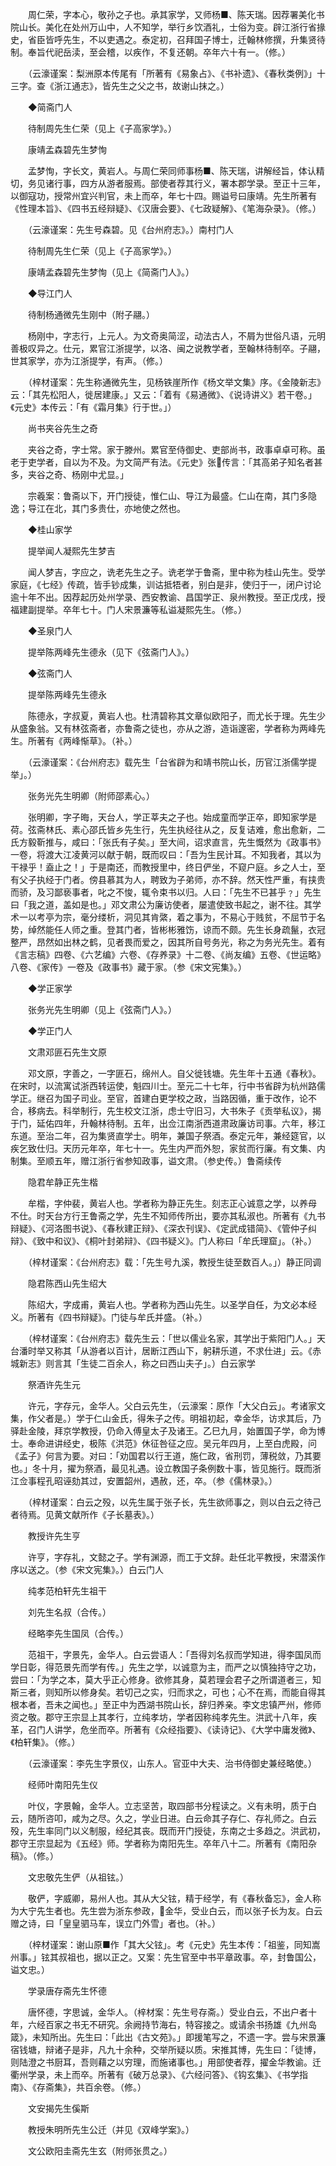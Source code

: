 <!-- { "loadSidebar": true } -->
　　周仁荣，字本心，敬孙之子也。承其家学，又师杨■、陈天瑞。因荐署美化书院山长。美化在处州万山中，人不知学，举行乡饮酒礼，士俗为变。辟江浙行省掾史，省臣皆呼先生，不以吏遇之。泰定初，召拜国子博士，迁翰林修撰，升集贤待制。奉旨代祀岳渎，至会稽，以疾作，不复还朝。卒年六十有一。（修。）

　　（云濠谨案：梨洲原本传尾有「所著有《易象占》、《书补遗》、《春秋类例》」十三字。查《浙江通志》，皆先生之父之书，故谢山抹之。）

　　◆简斋门人

　　待制周先生仁荣（见上《子高家学》。）

　　康靖孟森碧先生梦恂

　　孟梦恂，字长文，黄岩人。与周仁荣同师事杨■、陈天瑞，讲解经旨，体认精切，务见诸行事，四方从游者服焉。部使者荐其行义，署本郡学录。至正十三年，以御寇功，授常州宜兴判官，未上而卒，年七十四。赐谥号曰康靖。先生所著有《性理本旨》、《四书五经辩疑》、《汉唐会要》、《七政疑解》、《笔海杂录》。（修。）

　　（云濠谨案：先生号森碧。见《台州府志》。）南村门人

　　待制周先生仁荣（见上《子高家学》。）

　　康靖孟森碧先生梦恂（见上《简斋门人》。）

　　◆导江门人

　　待制杨通微先生刚中（附子翮。）

　　杨刚中，字志行，上元人。为文奇奥简涩，动法古人，不屑为世俗凡语，元明善极叹异之。仕元，累官江浙提学，以洛、闽之说教学者，至翰林待制卒。子翮，世其家学，亦为江浙提学，有声。（修。）

　　（梓材谨案：先生称通微先生，见杨铁崖所作《杨文举文集》序。《金陵新志》云：「其先松阳人，徙居建康。」又云：「着有《易通微》、《说诗讲义》若干卷。」《元史》本传云：「有《霜月集》行于世。」）

　　尚书夹谷先生之奇

　　夹谷之奇，字士常。家于滕州。累官至侍御史、吏部尚书，政事卓卓可称。虽老于吏学者，自以为不及。为文简严有法。《元史》张传言：「其高弟子知名者甚多，夹谷之奇、杨刚中尤显。」

　　宗羲案：鲁斋以下，开门授徒，惟仁山、导江为最盛。仁山在南，其门多隐逸；导江在北，其门多贵仕，亦地使之然也。

　　◆桂山家学

　　提举闻人凝熙先生梦吉

　　闻人梦吉，字应之，诜老先生之子。诜老学于鲁斋，里中称为桂山先生。受学家庭，《七经》传疏，皆手钞成集，训诂抵牾者，别白是非，使归于一，闭户讨论逾十年不出。因荐起历处州学录、西安教谕、昌国学正、泉州教授。至正戊戌，授福建副提举。卒年七十。门人宋景濂等私谥凝熙先生。（修。）

　　◆圣泉门人

　　提举陈两峰先生德永（见下《弦斋门人》。）

　　◆弦斋门人

　　提举陈两峰先生德永

　　陈德永，字叔夏，黄岩人也。杜清碧称其文章似欧阳子，而尤长于理。先生少从盛象翁。又有林弦斋者，亦鲁斋之徒也，亦从之游，造诣邃密，学者称为两峰先生。所著有《两峰惭草》。（补。）

　　（云濠谨案：《台州府志》载先生「台省辟为和靖书院山长，历官江浙儒学提举」。）

　　张务光先生明卿（附师邵素心。）

　　张明卿，字子晦，天台人，学正莘夫之子也。始成童而学正卒，即知家学是荷。弦斋林氏、素心邵氏皆乡先生行，先生执经往从之，反复诘难，愈出愈新，二氏方毅靳推与，咸曰：「张氏有子矣。」至大间，诏求直言，先生慨然为《政事书》一卷，将渡大江凌黄河以献于朝，既而叹曰：「吾为生民计耳。不知我者，其以为干禄乎！盍止之！」于是南还，而教授里中，终日俨坐，不窥户庭。乡之人士，至有父子执经于门者。傍县慕其为人，聘致为子弟师，亦不辞。然天性严重，有挟贵而骄，及习鄙亵事者，叱之不悛，辄令束书以归。人曰：「先生不已甚乎﹖」先生曰「我之道，盖如是也。」邓文肃公为廉访使者，屡遣使致书起之，谢不往。其学术一以考亭为宗，毫分缕析，洞见其肯綮，着之事为，不易心于贱贫，不屈节于名势，绰然能任人师之重。登其门者，皆彬彬雅饬，谅而不颇。先生长身疏鬣，衣冠整严，昂然如出林之鹤，见者畏而爱之，因其所自号务光，称之为务光先生。着有《言志稿》四卷、《六艺编》六卷、《存养录》十二卷、《尚友编》五卷、《世运略》八卷、《家传》一卷及《政事书》藏于家。（参《宋文宪集》。）

　　◆学正家学

　　张务光先生明卿（见上《弦斋门人》。）

　　◆学正门人

　　文肃邓匪石先生文原

　　邓文原，字善之，一字匪石，绵州人。自父徙钱塘。先生年十五通《春秋》。在宋时，以流寓试浙西转运使，魁四川士。至元二十七年，行中书省辟为杭州路儒学正。继召为国子司业。至官，首建白更学校之政，当路因循，重于改作，论不合，移病去。科举制行，先生校文江浙，虑士守旧习，大书朱子《贡举私议》，揭于门，延佑四年，升翰林待制。五年，出佥江南浙西道肃政廉访司事。六年，移江东道。至治二年，召为集贤直学士。明年，兼国子祭酒。泰定元年，兼经筵官，以疾乞致仕归。天历元年卒，年七十一。先生内严而外恕，家贫而行廉。有文集、内制集。至顺五年，赠江浙行省参知政事，谥文肃。（参史传。）鲁斋续传

　　隐君牟静正先生楷

　　牟楷，字仲裴，黄岩人也。学者称为静正先生。刻志正心诚意之学，以养母　不仕。时天台方行王鲁斋之学，先生不知师传所出，要亦其私淑也。所著有《九书辩疑》、《河洛图书说》、《春秋建正辩》、《深衣刊误》、《定武成错简》、《管仲子纠辩》、《致中和议》、《桐叶封弟辩》、《四书疑义》。门人称曰「牟氏理窟」。（补。）

　　（梓材谨案：《台州府志》载：「先生号九溪，教授生徒至数百人。」）静正同调

　　隐君陈西山先生绍大

　　陈绍大，字成甫，黄岩人也。学者称为西山先生。以圣学自任，为文必本经义。所著有《四书辩疑》。门徒与牟氏并盛。（补。）

　　（梓材谨案：《台州府志》载先生云：「世以儒业名家，其学出于紫阳门人。」天台潘时举又称其「从游者以百计，居断江西山下，躬耕乐道，不求仕进」云。《赤城新志》则言其「生徒二百余人，称之曰西山夫子」。）白云家学

　　祭酒许先生元

　　许元，字存元，金华人。父白云先生，（云濠案：原作「大父白云」。考诸家文集，作父者是。）学于仁山金氏，得朱子之传。明祖初起，幸金华，访求其后，乃驿赴金陵，拜京学教授，仍命入傅皇太子及诸王。乙巳九月，始置国子学，命为博士。奉命进讲经史，极陈《洪范》休征咎征之应。吴元年四月，上至白虎殿，问《孟子》何言为要。对曰：「劝国君以行王道，施仁政，省刑罚，薄税敛，乃其要也。」冬十月，擢为祭酒，最见礼遇。设立教国子条例数十事，皆见施行。既而浙江佥事程孔昭诬劾其过，安置韶州，遇赦，还，卒。（参《儒林录》。）

　　（梓材谨案：白云之殁，以先生属于张子长，先生欲师事之，则以白云之待己者待焉。见黄文献所作《子长墓表》。）

　　教授许先生亨

　　许亨，字存礼，文懿之子。学有渊源，而工于文辞。赴任北平教授，宋潜溪作序以送之。（参《宋文宪集》。）白云门人

　　纯孝范柏轩先生祖干

　　刘先生名叔（合传。）

　　经略李先生国凤（合传。）

　　范祖干，字景先，金华人。白云尝语人：「吾得刘名叔而学知进，得李国凤而学日彰，得范景先而学有传。」先生之学，以诚意为主，而严之以慎独持守之功，尝曰：「为学之本，莫大乎正心修身。欲修其身，莫若理会君子之所谓道者三，知斯三者，则知所以修身矣。若切己之实，归而求之，可也；心不在焉，而能自得其根本者，吾未之闻也。」至正中为西湖书院山长，辞归养亲。李文忠镇严州，修师资之敬。郡守王宗显上其孝行，立纯孝坊，学者因称纯孝先生。洪武十八年，疾革，召门人讲学，危坐而卒。所著有《众经指要》、《读诗记》、《大学中庸发微》、《柏轩集》。（修。）

　　（云濠谨案：李先生字景仪，山东人。官亚中大夫、治书侍御史兼经略使。）

　　经师叶南阳先生仪

　　叶仪，字景翰，金华人。立志坚苦，取四部书分程读之。义有未明，质于白云，随所咨叩，咸为之尽。久之，学业日进。白云命其子存仁、存礼师之。白云殁，先生率同门以义制服，经纪其丧。既而开门授徒，东南之士多趋之。洪武初，郡守王宗显起为《五经》师。学者称为南阳先生。卒年八十二。所著有《南阳杂稿》。（修。）

　　文忠敬先生俨（从祖铉。）

　　敬俨，字威卿，易州人也。其从大父铉，精于经学，有《春秋备忘》，金人称为大宁先生者也。先生尝为浙东参政，金华，受业白云，而以张子长为友。白云赠之诗，曰「皇皇驷马车，误立门外雪」者也。（补。）

　　（梓材谨案：谢山原■作「其大父铉」。考《元史》先生本传：「祖鉴，同知嵩州事。」铉其叔祖也，据以正之。又案：先生官至中书平章政事。卒，封鲁国公，谥文忠。）

　　学录唐存斋先生怀德

　　唐怀德，字思诚，金华人。（梓材案：先生号存斋。）受业白云，不出户者十年，六经百家之书无不研究。余阙持节海右，特容接之。或请余书扬雄《九州岛箴》，未知所出。先生曰：「此出《古文苑》。」即援笔写之，不遗一字。尝与宋景濂宿钱塘，辩诸子是非，凡九十余种，交举所疑以质。宋推其博，先生曰：「徒博，则陆澄之书厨耳，吾则藉之以穷理，而施诸事也。」用部使者荐，擢金华教谕。迁衢州学录，未上而卒。所著有《破万总录》、《六经问答》、《钩玄集》、《书学指南》、《存斋集》，共百余卷。（修。）

　　文安揭先生傒斯

　　教授朱明所先生公迁（并见《双峰学案》。）　

　　文公欧阳圭斋先生玄（附师张贯之。）

